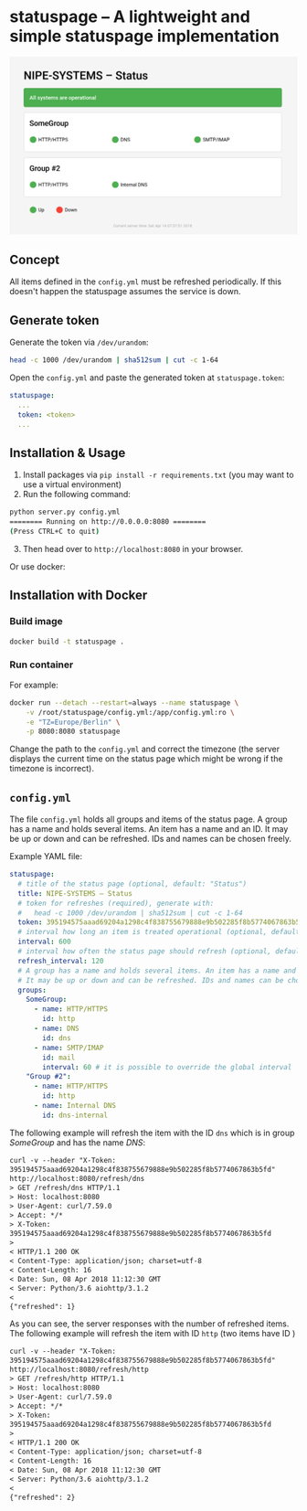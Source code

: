 # statuspage – A lightweight and simple statuspage implementation

![Screenshot of statuspage](https://raw.githubusercontent.com/NIPE-SYSTEMS/statuspage/master/screenshot.png)

## Concept

All items defined in the `config.yml` must be refreshed periodically. If this doesn't happen the statuspage assumes the service is down.

## Generate token

Generate the token via `/dev/urandom`:

```bash
head -c 1000 /dev/urandom | sha512sum | cut -c 1-64
```

Open the `config.yml` and paste the generated token at `statuspage.token`:

```yaml
statuspage:
  ...
  token: <token>
  ...
```

## Installation & Usage

1. Install packages via `pip install -r requirements.txt` (you may want to use a virtual environment)
2. Run the following command:

```bash
python server.py config.yml
======== Running on http://0.0.0.0:8080 ========
(Press CTRL+C to quit)
```

3. Then head over to `http://localhost:8080` in your browser.

Or use docker:

## Installation with Docker

### Build image

```bash
docker build -t statuspage .
```

### Run container

For example:

```bash
docker run --detach --restart=always --name statuspage \
    -v /root/statuspage/config.yml:/app/config.yml:ro \
    -e "TZ=Europe/Berlin" \
    -p 8080:8080 statuspage
```

Change the path to the `config.yml` and correct the timezone (the server displays the current time on the status page which might be wrong if the timezone is incorrect).

## `config.yml`

The file `config.yml` holds all groups and items of the status page. A group has a name and holds several items. An item has a name and an ID. It may be up or down and can be refreshed. IDs and names can be chosen freely.

Example YAML file:

```yaml
statuspage:
  # title of the status page (optional, default: "Status")
  title: NIPE-SYSTEMS – Status
  # token for refreshes (required), generate with:
  #   head -c 1000 /dev/urandom | sha512sum | cut -c 1-64
  token: 395194575aaad69204a1298c4f838755679888e9b502285f8b5774067863b5fd
  # interval how long an item is treated operational (optional, default: 600)
  interval: 600
  # interval how often the status page should refresh (optional, default: 120)
  refresh_interval: 120
  # A group has a name and holds several items. An item has a name and an ID.
  # It may be up or down and can be refreshed. IDs and names can be chosen freely.
  groups:
    SomeGroup:
      - name: HTTP/HTTPS
        id: http
      - name: DNS
        id: dns
      - name: SMTP/IMAP
        id: mail
        interval: 60 # it is possible to override the global interval
    "Group #2":
      - name: HTTP/HTTPS
        id: http
      - name: Internal DNS
        id: dns-internal
```

The following example will refresh the item with the ID `dns` which is in group *SomeGroup* and has the name *DNS*:

```
curl -v --header "X-Token: 395194575aaad69204a1298c4f838755679888e9b502285f8b5774067863b5fd" http://localhost:8080/refresh/dns
> GET /refresh/dns HTTP/1.1
> Host: localhost:8080
> User-Agent: curl/7.59.0
> Accept: */*
> X-Token: 395194575aaad69204a1298c4f838755679888e9b502285f8b5774067863b5fd
> 
< HTTP/1.1 200 OK
< Content-Type: application/json; charset=utf-8
< Content-Length: 16
< Date: Sun, 08 Apr 2018 11:12:30 GMT
< Server: Python/3.6 aiohttp/3.1.2
< 
{"refreshed": 1}
```

As you can see, the server responses with the number of refreshed items. The following example will refresh the item with ID `http` (two items have ID )

```
curl -v --header "X-Token: 395194575aaad69204a1298c4f838755679888e9b502285f8b5774067863b5fd" http://localhost:8080/refresh/http
> GET /refresh/http HTTP/1.1
> Host: localhost:8080
> User-Agent: curl/7.59.0
> Accept: */*
> X-Token: 395194575aaad69204a1298c4f838755679888e9b502285f8b5774067863b5fd
> 
< HTTP/1.1 200 OK
< Content-Type: application/json; charset=utf-8
< Content-Length: 16
< Date: Sun, 08 Apr 2018 11:12:30 GMT
< Server: Python/3.6 aiohttp/3.1.2
< 
{"refreshed": 2}
```
